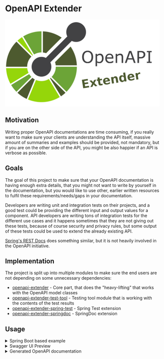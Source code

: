 # OpenAPI Extender

![banner.png](banner.png)

## Motivation

Writing proper OpenAPI documentations are time consuming, if you really want to make sure your clients are understanding the API itself, massive amount of summaries and examples should be provided, not mandatory, but if you are on the other side of
the API, you might be also happier if an API is verbose as possible.

## Goals

The goal of this project to make sure that your OpenAPI documentation is having enough extra details, that you might not want to write by yourself in the documentation, but you would like to use other, earlier written resources to fulfil these
requirements/needs/gaps in your documentation.

Developers are writing unit and integration tests on their projects, and a good test could be providing the different input and output values for a component. API developers are writing tons of integration tests for the different use cases and it
happens sometimes that they are not giving out these tests, because of course security and privacy rules, but some output of these tests could be used to extend the already existing API.

[Spring's REST Docs](https://github.com/spring-projects/spring-restdocs) does something similar, but it is not heavily involved in the OpenAPI initiative.

## Implementation

The project is split up into multiple modules to make sure the end users are not depending on some unnecessary dependencies:

- [openapi-extender](openapi-extender) - Core part, that does the "heavy-lifting" that works with the OpenAPI model classes
- [openapi-extender-test-tool](openapi-extender-test-tool) - Testing tool module that is working with the contents of the test results
- [openapi-extender-spring-test](openapi-extender-spring-test) - Spring Test extension
- [openapi-extender-springdoc](openapi-extender-springdoc) - SpringDoc extension

## Usage

<details>
    <summary>Spring Boot based example</summary>

```java

@SpringBootApplication
class SpringBootOpenmapiWithTestApplication {

    public static void main(String[] args) {
        SpringApplication.run(SpringBootOpenmapiWithTestApplication.class, args);
    }

    @Bean
    public ApiResponseAndExampleCustomizer customizer() {
        return new ApiResponseAndExampleCustomizer();
    }

}


@RestController
class UserController {

    @GetMapping(path = "/user", produces = {MediaType.APPLICATION_JSON_VALUE, MediaType.APPLICATION_XML_VALUE})
    public ResponseEntity getUser(@RequestParam(name = "id", required = false) String id) {
        if ("BAD".equals(id)) return ResponseEntity.badRequest().body(new ErrorResponse("Bad " + id, "Cause it went bad"));
        else if ("BAD2".equals(id)) return ResponseEntity.internalServerError().body(new ErrorResponse("Internal Server Error " + id, "Bad because internal"));
        else return ResponseEntity.ok(new UserResponse("joe", "Joe Big"));
    }

    @PostMapping(path = "/user", produces = {MediaType.APPLICATION_JSON_VALUE, MediaType.APPLICATION_XML_VALUE})
    public ResponseEntity postUser(@RequestBody UserRequest userRequest) {
        if (!userRequest.getPassword().equals(userRequest.getPasswordConfirmation())) {
            return ResponseEntity.unprocessableEntity().body(new ErrorResponse("Passwords must match", "Cause it went bad"));
        }
        if (userRequest.getUsername().equals("bob")) {
            return ResponseEntity.unprocessableEntity().body(new ErrorResponse("Username already exists", "Cause it went bad"));
        }
        return ResponseEntity.status(HttpStatus.CREATED).body(new UserResponse("joe", "Joe Big"));
    }

    @Data
    @NoArgsConstructor
    @AllArgsConstructor
    static class UserRequest {

        private String username;
        private String password;
        private String passwordConfirmation;
        private String fullName;
    }

    @Data
    @NoArgsConstructor
    @AllArgsConstructor
    static class ErrorResponse {

        private String message;
        private String cause;
    }

    @Data
    @NoArgsConstructor
    @AllArgsConstructor
    static class UserResponse {

        private String username;
        private String fullName;

    }

}

@SpringBootTest
@AutoConfigureMockMvc
class UserControllerTest {

    @Autowired
    private MockMvc mockMvc;

    @Test
    void getUser_isOk() throws Exception {
        mockMvc.perform(get("/user"))
            .andExpect(status().isOk())
            .andDo(result -> new ApiResponseDocumentReporter("getUser", "Standard response").handle(result));
    }

    @Test
    void getUser_isBadRequest() throws Exception {
        mockMvc.perform(get("/user?id=BAD"))
            .andExpect(status().isBadRequest())
            .andDo(result -> new ApiResponseDocumentReporter("getUser", "When shit happens").handle(result));
    }

    @Test
    void getUser_isInternalError_1() throws Exception {
        mockMvc.perform(get("/user?id=BAD2"))
            .andExpect(status().isInternalServerError())
            .andDo(result -> new ApiResponseDocumentReporter("getUser", "When coupon code does not exist").handle(result));
    }

    @Test
    void getUser_isInternalError_2() throws Exception {
        mockMvc.perform(get("/user?id=BAD2"))
            .andExpect(status().isInternalServerError())
            .andDo(result -> new ApiResponseDocumentReporter("getUser", "When shit explodes").handle(result));
    }

    @Test
    void postUser_WhenPasswordDoesNotMatch() throws Exception {
        UserController.UserRequest userRequest = new UserController.UserRequest("alex123", "password123", "password12", "Alex King");
        mockMvc.perform(post("/user").contentType(MediaType.APPLICATION_JSON).content(asJsonString(userRequest)))
            .andExpect(status().isUnprocessableEntity())
            .andDo(result -> new ApiResponseDocumentReporter("postUser", "When passwords does not match").handle(result))
            .andDo(result -> new RequestBodyDocumentReporter("postUser", "Will throw error").handle(result));
    }

    @Test
    void postUser_WhenUsernameAlreadyExist() throws Exception {
        UserController.UserRequest userRequest = new UserController.UserRequest("bob", "password123", "password123", "Bob Sug");
        mockMvc.perform(post("/user").contentType(MediaType.APPLICATION_JSON).accept(MediaType.APPLICATION_JSON).content(asJsonString(userRequest)))
            .andExpect(status().isUnprocessableEntity())
            .andDo(result -> new ApiResponseDocumentReporter("postUser", "When username already exist").handle(result))
            .andDo(result -> new RequestBodyDocumentReporter("postUser", "Will throw error because user already exist").handle(result));
    }

    @Test
    void postUser_WhenEverythingIsOk() throws Exception {
        UserController.UserRequest userRequest = new UserController.UserRequest("new-bob", "password123", "password123", "Bob Sug");
        mockMvc.perform(post("/user").contentType(MediaType.APPLICATION_JSON).accept(MediaType.APPLICATION_JSON).content(asJsonString(userRequest)))
            .andExpect(status().isCreated())
            .andDo(result -> new ApiResponseDocumentReporter("postUser", "Successful operation").handle(result))
            .andDo(result -> new RequestBodyDocumentReporter("postUser", "Creates a user").handle(result));
    }

    @Test
    void postUser_WhenEverythingIsOkXml() throws Exception {
        UserController.UserRequest userRequest = new UserController.UserRequest("new-bob", "password123", "password123", "Bob Sug");
        mockMvc.perform(post("/user").contentType(MediaType.APPLICATION_JSON).accept(MediaType.APPLICATION_XML).content(asJsonString(userRequest)))
            .andExpect(status().isCreated())
            .andDo(result -> new ApiResponseDocumentReporter("postUser", "Successful operation").handle(result))
            .andDo(result -> new RequestBodyDocumentReporter("postUser", "Creates a user").handle(result));
    }

    static String asJsonString(final Object obj) {
        try {
            return new ObjectMapper().writeValueAsString(obj);
        } catch (Exception e) {
            throw new RuntimeException(e);
        }
    }

}

```

After running: `./mvnw package` the following generated classes will pop up:
![generated-files.png](docs/generated-files.png)

**requests/postUser/201_Creates a user.json**: 
```json
{
  "username": "new-bob",
  "password": "password123",
  "passwordConfirmation": "password123",
  "fullName": "Bob Sug"
}
```

**responses/postUser/201_Successful operation.json**:
```json
{
  "username" : "joe",
  "fullName" : "Joe Big"
}
```

**responses/postUser/422_When passwords does not match.json**:
```json
{
  "message" : "Passwords must match",
  "cause" : "Cause it went bad"
}
```

</details>

<details>
    <summary>Swagger UI Preview</summary>

![swagger-ui-preview.png](docs/swagger-ui-preview.png)

</details>

<details>
  <summary>Generated OpenAPI documentation</summary>

```yaml
openapi: 3.0.1
info:
  title: OpenAPI definition
  version: v0
servers:
- url: http://localhost:8080
  description: Generated server url
paths:
  /user:
    get:
      tags:
      - user-controller
      operationId: getUser
      parameters:
      - name: id
        in: query
        required: false
        schema:
          type: string
      responses:
        "200":
          description: OK
          content:
            application/json:
              schema:
                type: string
              examples:
                Standard response:
                  description: Standard response
                  value: |-
                    {
                      "username" : "joe",
                      "fullName" : "Joe Big"
                    }
            application/xml:
              schema:
                type: string
              examples:
                Standard response:
                  description: Standard response
                  value: |-
                    {
                      "username" : "joe",
                      "fullName" : "Joe Big"
                    }
        "500":
          content:
            application/json:
              examples:
                When coupon code does not exist:
                  description: When coupon code does not exist
                  value: |-
                    {
                      "message" : "Internal Server Error BAD2",
                      "cause" : "Bad because internal"
                    }
                When server explodes:
                  description: When server explodes
                  value: |-
                    {
                      "message" : "Internal Server Error BAD2",
                      "cause" : "Bad because internal"
                    }
        "400":
          content:
            application/json:
              examples:
                When bad thing happens:
                  description: When bad thing happens
                  value: |-
                    {
                      "message" : "Bad BAD",
                      "cause" : "Cause it went bad"
                    }
    post:
      tags:
      - user-controller
      operationId: postUser
      requestBody:
        content:
          application/json:
            schema:
              $ref: '#/components/schemas/UserRequest'
            examples:
              Will throw error - Returns:422:
                description: Will throw error - Returns:422
                value: |-
                  {
                    "username" : "alex123",
                    "password" : "password123",
                    "passwordConfirmation" : "password12",
                    "fullName" : "Alex King"
                  }
              Will throw error because user already exist - Returns:422:
                description: Will throw error because user already exist - Returns:422
                value: |-
                  {
                    "username" : "bob",
                    "password" : "password123",
                    "passwordConfirmation" : "password123",
                    "fullName" : "Bob Sug"
                  }
              Creates a user - Returns:201:
                description: Creates a user - Returns:201
                value: |-
                  {
                    "username" : "new-bob",
                    "password" : "password123",
                    "passwordConfirmation" : "password123",
                    "fullName" : "Bob Sug"
                  }
        required: true
      responses:
        "200":
          description: OK
          content:
            application/json:
              schema:
                type: string
            application/xml:
              schema:
                type: string
        "201":
          content:
            application/json:
              examples:
                Successful operation:
                  description: Successful operation
                  value: |-
                    {
                      "username" : "joe",
                      "fullName" : "Joe Big"
                    }
            application/xml:
              examples:
                Successful operation:
                  description: Successful operation
                  value: |
                    <LinkedHashMap>
                      <username>joe</username>
                      <fullName>Joe Big</fullName>
                    </LinkedHashMap>
        "422":
          content:
            application/json:
              examples:
                When passwords does not match:
                  description: When passwords does not match
                  value: |-
                    {
                      "message" : "Passwords must match",
                      "cause" : "Cause it went bad"
                    }
                When username already exist:
                  description: When username already exist
                  value: |-
                    {
                      "message" : "Username already exists",
                      "cause" : "Cause it went bad"
                    }
components:
  schemas:
    UserRequest:
      type: object
      properties:
        username:
          type: string
        password:
          type: string
        passwordConfirmation:
          type: string
        fullName:
          type: string
```
</details>
